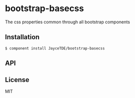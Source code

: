 
# bootstrap-basecss

  The css properties common through all bootstrap components

## Installation

    $ component install JayceTDE/bootstrap-basecss

## API

   

## License

  MIT
